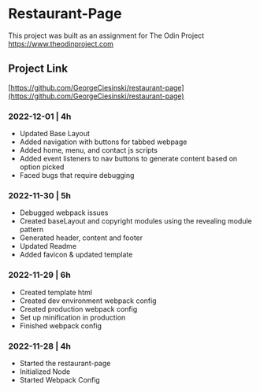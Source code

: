 # Restaurant-Page

This project was built as an assignment for The Odin Project
https://www.theodinproject.com

## Project Link
[https://github.com/GeorgeCiesinski/restaurant-page](https://github.com/GeorgeCiesinski/restaurant-page)

### 2022-12-01 | 4h
- Updated Base Layout
- Added navigation with buttons for tabbed webpage
- Added home, menu, and contact js scripts
- Added event listeners to nav buttons to generate content based on option picked
- Faced bugs that require debugging

### 2022-11-30 | 5h
- Debugged webpack issues
- Created baseLayout and copyright modules using the revealing module pattern
- Generated header, content and footer
- Updated Readme
- Added favicon & updated template

### 2022-11-29 | 6h
- Created template html
- Created dev environment webpack config
- Created production webpack config
- Set up minification in production
- Finished webpack config

### 2022-11-28 | 4h
- Started the restaurant-page
- Initialized Node
- Started Webpack Config
